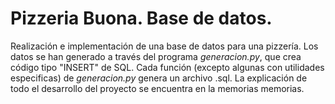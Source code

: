 # Pizzeria Buona. Base de datos.

Realización e implementación de una base de datos para una pizzería. Los datos se han generado a través del programa *generacion.py*, que crea código tipo "INSERT" de SQL. Cada función (excepto algunas con utilidades especificas) de *generacion.py* genera un archivo .sql. La explicación de todo el desarrollo del proyecto se encuentra en la memorias memorias.
